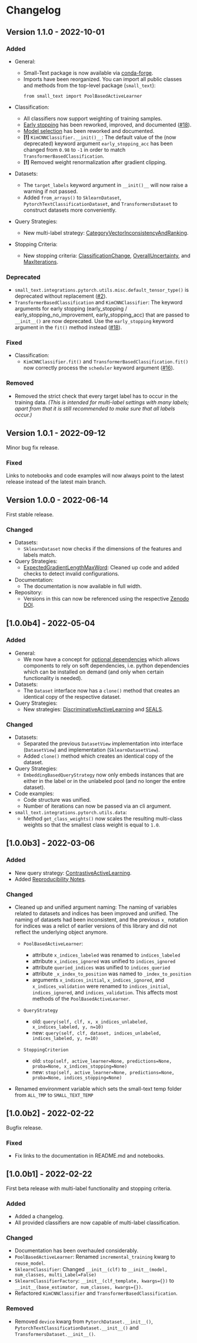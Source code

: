 # Changelog

## Version 1.1.0 - 2022-10-01

### Added

- General:
  - Small-Text package is now available via [conda-forge](https://anaconda.org/conda-forge/small-text). 
  - Imports have been reorganized. You can import all public classes and methods from the top-level package (`small_text`):
    ```
    from small_text import PoolBasedActiveLearner
    ```

- Classification:
  - All classifiers now support weighting of training samples.
  - [Early stopping](https://small-text.readthedocs.io/en/v1.1.0/components/training.html) has been reworked, improved, and documented ([#18](https://github.com/webis-de/small-text/issues/18)).
  - [Model selection](https://small-text.readthedocs.io/en/v1.1.0/components/training.html) has been reworked and documented.
  - **[!]** `KimCNNClassifier.__init()__`: The default value of the (now deprecated) keyword argument `early_stopping_acc` has been changed from `0.98` to `-1` in order to match `TransformerBasedClassification`.
  - **[!]** Removed weight renormalization after gradient clipping.

- Datasets:
  - The `target_labels` keyword argument in `__init()__` will now raise a warning if not passed.
  - Added `from_arrays()` to `SklearnDataset`, `PytorchTextClassificationDataset`, and `TransformersDataset` to construct datasets more conveniently.

- Query Strategies:
  - New multi-label strategy: [CategoryVectorInconsistencyAndRanking](https://github.com/webis-de/small-text/blob/v1.1.0/small_text/query_strategies/multi_label.py).

- Stopping Criteria:
  - New stopping criteria: [ClassificationChange](https://github.com/webis-de/small-text/blob/v1.1.0/small_text/stopping_criteria/change.py), 
    [OverallUncertainty](https://github.com/webis-de/small-text/blob/v1.1.0/small_text/stopping_criteria/uncertainty.py), and 
    [MaxIterations](https://github.com/webis-de/small-text/blob/v1.1.0/small_text/stopping_criteria/utility.py).

### Deprecated

- `small_text.integrations.pytorch.utils.misc.default_tensor_type()` is deprecated without replacement ([#2](https://github.com/webis-de/small-text/issues/2)).
- `TransformerBasedClassification` and `KimCNNClassifier`:
  The keyword arguments for early stopping (early_stopping / early_stopping_no_improvement, early_stopping_acc) that are passed to `__init__()` are now deprecated. Use the `early_stopping`
  keyword argument in the `fit()` method instead ([#18](https://github.com/webis-de/small-text/issues/18)). 


### Fixed
- Classification:
  - `KimCNNClassifier.fit()` and `TransformerBasedClassification.fit()` now correctly
    process the `scheduler` keyword argument ([#16](https://github.com/webis-de/small-text/issues/16)).

### Removed
- Removed the strict check that every target label has to occur in the training data.
  *(This is intended for multi-label settings with many labels; apart from that it is still recommended to make sure that all labels occur.)*

## Version 1.0.1 - 2022-09-12

Minor bug fix release.

### Fixed

Links to notebooks and code examples will now always point to the latest release instead of the latest main branch.

## Version 1.0.0 - 2022-06-14

First stable release.

### Changed

- Datasets:
  - `SklearnDataset` now checks if the dimensions of the features and labels match.
- Query Strategies:
  - [ExpectedGradientLengthMaxWord](https://github.com/webis-de/small-text/blob/main/small_text/integrations/pytorch/query_strategies/strategies.py): Cleaned up code and added checks to detect invalid configurations.
- Documentation:
  - The documentation is now available in full width.
- Repository:
  - Versions in this can now be referenced using the respective [Zenodo DOI](https://zenodo.org/record/6641063).

## [1.0.0b4] - 2022-05-04

### Added

- General:
  - We now have a concept for [optional dependencies](https://small-text.readthedocs.io/en/v1.0.0b4/install.html#optional-dependencies) which 
    allows components to rely on soft dependencies, i.e. python dependencies which can be installed on demand
    (and only when certain functionality is needed).
- Datasets:
  - The `Dataset` interface now has a `clone()` method 
    that creates an identical copy of the respective dataset.
- Query Strategies:
  - New strategies: [DiscriminativeActiveLearning](https://github.com/webis-de/small-text/blob/v1.0.0b4/small_text/query_strategies/strategies.py) 
    and [SEALS](https://github.com/webis-de/small-text/blob/v1.0.0b4/small_text/query_strategies/strategies.py).

### Changed

- Datasets:
  - Separated the previous `DatasetView` implementation into interface (`DatasetView`) 
    and implementation (`SklearnDatasetView`).
  - Added `clone()` method which creates an identical copy of the dataset.
- Query Strategies:
  - `EmbeddingBasedQueryStrategy` now only embeds instances that are either in the label
    or in the unlabeled pool (and no longer the entire dataset).
- Code examples:
  - Code structure was  unified.
  - Number of iterations can now be passed via an cli argument.
- `small_text.integrations.pytorch.utils.data`:
  - Method `get_class_weights()` now scales the resulting multi-class weights so that the smallest
    class weight is equal to `1.0`.

## [1.0.0b3] - 2022-03-06

### Added

- New query strategy: [ContrastiveActiveLearning](https://github.com/webis-de/small-text/blob/v1.0.0b3/small_text/query_strategies/strategies.py).
- Added [Reproducibility Notes](https://small-text.readthedocs.io/en/v1.0.0b3/reproducibility_notes.html).

### Changed

- Cleaned up and unified argument naming: The naming of variables related to datasets and 
  indices has been improved and unified. The naming of datasets had been inconsistent, 
  and the previous `x_` notation for indices was a relict of earlier versions of this library and 
  did not reflect the underlying object anymore.
  - `PoolBasedActiveLearner`:
    - attribute `x_indices_labeled` was renamed to `indices_labeled`
    - attribute `x_indices_ignored` was unified to `indices_ignored`
    - attribute `queried_indices` was unified to `indices_queried`
    - attribute `_x_index_to_position` was named to `_index_to_position`
    - arguments `x_indices_initial`, `x_indices_ignored`, and `x_indices_validation` were
      renamed to `indices_initial`, `indices_ignored`, and `indices_validation`. This affects most 
      methods of the `PoolBasedActiveLearner`.
    
  - `QueryStrategy`
    - old: `query(self, clf, x, x_indices_unlabeled, x_indices_labeled, y, n=10)`
    - new: `query(self, clf, dataset, indices_unlabeled, indices_labeled, y, n=10)`
    
  - `StoppingCriterion`
    - old: `stop(self, active_learner=None, predictions=None, proba=None, x_indices_stopping=None)`
    - new: `stop(self, active_learner=None, predictions=None, proba=None, indices_stopping=None)`

- Renamed environment variable which sets the small-text temp folder from `ALL_TMP` to `SMALL_TEXT_TEMP`


## [1.0.0b2] - 2022-02-22

Bugfix release.

### Fixed

- Fix links to the documentation in README.md and notebooks.


## [1.0.0b1] - 2022-02-22

First beta release with multi-label functionality and stopping criteria.

### Added

- Added a changelog.
- All provided classifiers are now capable of multi-label classification.

### Changed

- Documentation has been overhauled considerably.
- `PoolBasedActiveLearner`: Renamed `incremental_training` kwarg to `reuse_model`.
- `SklearnClassifier`: Changed `__init__(clf)` to `__init__(model, num_classes, multi_Label=False)`
- `SklearnClassifierFactory`: `__init__(clf_template, kwargs={})` to `__init__(base_estimator, num_classes, kwargs={})`.
- Refactored `KimCNNClassifier` and `TransformerBasedClassification`.

### Removed

- Removed `device` kwarg from `PytorchDataset.__init__()`, 
`PytorchTextClassificationDataset.__init__()` and `TransformersDataset.__init__()`.
